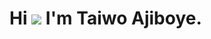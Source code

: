 Hi ![](https://user-images.githubusercontent.com/18350557/176309783-0785949b-9127-417c-8b55-ab5a4333674e.gif) I'm Taiwo Ajiboye.
=====================================================================================================================================

